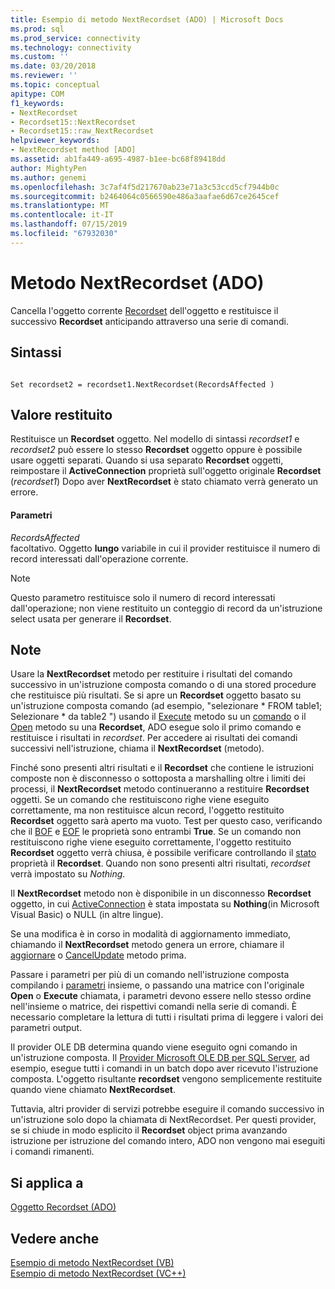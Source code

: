 ```yaml
---
title: Esempio di metodo NextRecordset (ADO) | Microsoft Docs
ms.prod: sql
ms.prod_service: connectivity
ms.technology: connectivity
ms.custom: ''
ms.date: 03/20/2018
ms.reviewer: ''
ms.topic: conceptual
apitype: COM
f1_keywords:
- NextRecordset
- Recordset15::NextRecordset
- Recordset15::raw_NextRecordset
helpviewer_keywords:
- NextRecordset method [ADO]
ms.assetid: ab1fa449-a695-4987-b1ee-bc68f89418dd
author: MightyPen
ms.author: genemi
ms.openlocfilehash: 3c7af4f5d217670ab23e71a3c53ccd5cf7944b0c
ms.sourcegitcommit: b2464064c0566590e486a3aafae6d67ce2645cef
ms.translationtype: MT
ms.contentlocale: it-IT
ms.lasthandoff: 07/15/2019
ms.locfileid: "67932030"
---
```

# <a name="nextrecordset-method-ado"></a>Metodo NextRecordset (ADO)
Cancella l'oggetto corrente [Recordset](../../../ado/reference/ado-api/recordset-object-ado.md) dell'oggetto e restituisce il successivo **Recordset** anticipando attraverso una serie di comandi.  
  
## <a name="syntax"></a>Sintassi  
  
```  
  
Set recordset2 = recordset1.NextRecordset(RecordsAffected )  
```  
  
## <a name="return-value"></a>Valore restituito  
 Restituisce un **Recordset** oggetto. Nel modello di sintassi *recordset1* e *recordset2* può essere lo stesso **Recordset** oggetto oppure è possibile usare oggetti separati. Quando si usa separato **Recordset** oggetti, reimpostare il **ActiveConnection** proprietà sull'oggetto originale **Recordset** (*recordset1*) Dopo aver **NextRecordset** è stato chiamato verrà generato un errore.  
  
#### <a name="parameters"></a>Parametri  
 *RecordsAffected*  
 facoltativo. Oggetto **lungo** variabile in cui il provider restituisce il numero di record interessati dall'operazione corrente.  
  
> [!NOTE]
>  Questo parametro restituisce solo il numero di record interessati dall'operazione; non viene restituito un conteggio di record da un'istruzione select usata per generare il **Recordset**.  
  
## <a name="remarks"></a>Note  
 Usare la **NextRecordset** metodo per restituire i risultati del comando successivo in un'istruzione composta comando o di una stored procedure che restituisce più risultati. Se si apre un **Recordset** oggetto basato su un'istruzione composta comando (ad esempio, "selezionare \* FROM table1; Selezionare \* da table2 ") usando il [Execute](../../../ado/reference/ado-api/execute-method-ado-command.md) metodo su un [comando](../../../ado/reference/ado-api/command-object-ado.md) o il [Open](../../../ado/reference/ado-api/open-method-ado-recordset.md) metodo su una **Recordset**, ADO esegue solo il primo comando e restituisce i risultati in *recordset*. Per accedere ai risultati dei comandi successivi nell'istruzione, chiama il **NextRecordset** (metodo).  
  
 Finché sono presenti altri risultati e il **Recordset** che contiene le istruzioni composte non è disconnesso o sottoposta a marshalling oltre i limiti dei processi, il **NextRecordset** metodo continueranno a restituire **Recordset** oggetti. Se un comando che restituiscono righe viene eseguito correttamente, ma non restituisce alcun record, l'oggetto restituito **Recordset** oggetto sarà aperto ma vuoto. Test per questo caso, verificando che il [BOF](../../../ado/reference/ado-api/bof-eof-properties-ado.md) e [EOF](../../../ado/reference/ado-api/bof-eof-properties-ado.md) le proprietà sono entrambi **True**. Se un comando non restituiscono righe viene eseguito correttamente, l'oggetto restituito **Recordset** oggetto verrà chiusa, è possibile verificare controllando il [stato](../../../ado/reference/ado-api/state-property-ado.md) proprietà il **Recordset**. Quando non sono presenti altri risultati, *recordset* verrà impostato su *Nothing*.  
  
 Il **NextRecordset** metodo non è disponibile in un disconnesso **Recordset** oggetto, in cui [ActiveConnection](../../../ado/reference/ado-api/activeconnection-property-ado.md) è stata impostata su **Nothing**(in Microsoft Visual Basic) o NULL (in altre lingue).  
  
 Se una modifica è in corso in modalità di aggiornamento immediato, chiamando il **NextRecordset** metodo genera un errore, chiamare il [aggiornare](../../../ado/reference/ado-api/update-method.md) o [CancelUpdate](../../../ado/reference/ado-api/cancelupdate-method-ado.md) metodo prima.  
  
 Passare i parametri per più di un comando nell'istruzione composta compilando i [parametri](../../../ado/reference/ado-api/parameters-collection-ado.md) insieme, o passando una matrice con l'originale **Open** o **Execute** chiamata, i parametri devono essere nello stesso ordine nell'insieme o matrice, dei rispettivi comandi nella serie di comandi. È necessario completare la lettura di tutti i risultati prima di leggere i valori dei parametri output.  
  
 Il provider OLE DB determina quando viene eseguito ogni comando in un'istruzione composta. Il [Provider Microsoft OLE DB per SQL Server](../../../ado/guide/appendixes/microsoft-ole-db-provider-for-sql-server.md), ad esempio, esegue tutti i comandi in un batch dopo aver ricevuto l'istruzione composta. L'oggetto risultante **recordset** vengono semplicemente restituite quando viene chiamato **NextRecordset**.  
  
 Tuttavia, altri provider di servizi potrebbe eseguire il comando successivo in un'istruzione solo dopo la chiamata di NextRecordset. Per questi provider, se si chiude in modo esplicito il **Recordset** object prima avanzando istruzione per istruzione del comando intero, ADO non vengono mai eseguiti i comandi rimanenti.  
  
## <a name="applies-to"></a>Si applica a  
 [Oggetto Recordset (ADO)](../../../ado/reference/ado-api/recordset-object-ado.md)  
  
## <a name="see-also"></a>Vedere anche  
 [Esempio di metodo NextRecordset (VB)](../../../ado/reference/ado-api/nextrecordset-method-example-vb.md)   
 [Esempio di metodo NextRecordset (VC++)](../../../ado/reference/ado-api/nextrecordset-method-example-vc.md)   
